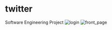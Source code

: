 # twitter
Software Engineering Project
![login](https://user-images.githubusercontent.com/57584110/224671131-ffe4a9ea-0e43-45a0-a54f-37ec998d703c.PNG)
![front_page](https://user-images.githubusercontent.com/57584110/224671145-881c87d6-493f-4e10-aced-a4bfc36f1a95.PNG)
